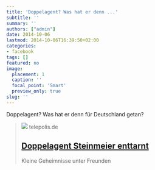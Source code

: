 ```yaml
---
title: 'Doppelagent? Was hat er denn ...'
subtitle: ''
summary: ''
authors: ["admin"]
date: 2014-10-06
lastmod: 2014-10-06T16:39:50+02:00
categories:
- facebook
tags: []
featured: no
image:
  placement: 1
  caption: ''
  focal_point: 'Smart'
  preview_only: true
slug: ''
---
```

Doppelagent? Was hat er denn für Deutschland getan?
> [![](https://heise.cloudimg.io/bound/1200x1200/q85.png-lossy-85.webp-lossy-85.foil1/_www-heise-de_/imgs/09/3/1/4/5/social_graph_tp-a23d55c33fd86f32.png)](http://www.heise.de/tp/news/Doppelagent-Steinmeier-enttarnt-2411623.html)
> telepolis.de
> ## [Doppelagent Steinmeier enttarnt ](http://www.heise.de/tp/news/Doppelagent-Steinmeier-enttarnt-2411623.html)
>
>Kleine Geheimnisse unter Freunden

